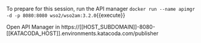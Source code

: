 To prepare for this session, run the API manager
`docker run --name apimgr -d -p 8080:8080 wso2/wso2am:3.2.0`{{execute}}

Open API Manager in 
https://[[HOST_SUBDOMAIN]]-8080-[[KATACODA_HOST]].environments.katacoda.com/publisher
